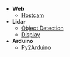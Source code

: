 - **Web**
  - [Hostcam](hostcam.md)
- **Lidar**
  - [Object Detection](objectdetection.md)
  - [Display](display.md)
- **Arduino**
  - [Py2Arduino](py2arduino.md)